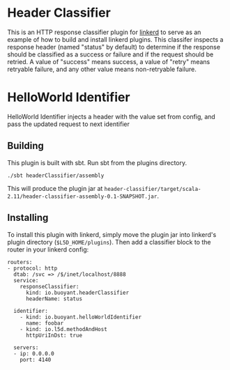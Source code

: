 # Header Classifier

This is an HTTP response classifier plugin for [linkerd](https://linkerd.io)
to serve as an example of how to build and install linkerd plugins.  This
classifer inspects a response header (named "status" by default) to determine if
the response should be classified as a success or failure and if the request
should be retried.  A value of "success" means success, a value of "retry" means
retryable failure, and any other value means non-retryable failure.

# HelloWorld Identifier

HelloWorld Identifier injects a header with the value set from config, and pass
the updated request to next identifier

## Building

This plugin is built with sbt.  Run sbt from the plugins directory.

```
./sbt headerClassifier/assembly
```

This will produce the plugin jar at
`header-classifier/target/scala-2.11/header-classifier-assembly-0.1-SNAPSHOT.jar`.

## Installing

To install this plugin with linkerd, simply move the plugin jar into linkerd's
plugin directory (`$L5D_HOME/plugins`).  Then add a classifier block to the
router in your linkerd config:

```
routers:
- protocol: http
  dtab: /svc => /$/inet/localhost/8888
  service:
    responseClassifier:
      kind: io.buoyant.headerClassifier
      headerName: status

  identifier:
    - kind: io.buoyant.helloWorldIdentifier
      name: foobar
    - kind: io.l5d.methodAndHost
      httpUriInDst: true

  servers:
  - ip: 0.0.0.0
    port: 4140
```
